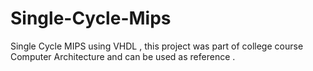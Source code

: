 # Single-Cycle-Mips
Single Cycle MIPS using VHDL , this project was part of college course Computer Architecture and can be used as reference .
